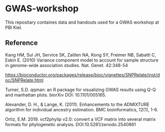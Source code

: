 # GWAS-workshop

This repositary containes data and handouts used for a GWAS workshop at PBI Kiel. 

## Reference 
Kang HM, Sul JH, Service SK, Zaitlen NA, Kong SY, Freimer NB, Sabatti C, Eskin E. (2010) Variance component model to account for sample structure in genome-wide association studies. Nat. Genet. 42:348-54

https://bioconductor.org/packages/release/bioc/vignettes/SNPRelate/inst/doc/SNPRelate.html 

Turner, S.D. qqman: an R package for visualizing GWAS results using Q-Q and manhattan plots. biorXiv DOI: 10.1101/005165.

Alexander, D. H., & Lange, K. (2011). Enhancements to the ADMIXTURE algorithm for individual ancestry estimation. BMC bioinformatics, 12(1), 1-6.

Ortiz, E.M. 2019. vcf2phylip v2.0: convert a VCF matrix into several matrix formats for phylogenetic analysis. DOI:10.5281/zenodo.2540861 
